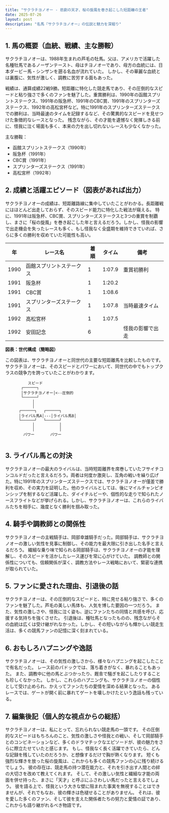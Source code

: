 ```yaml
---
title: "サクラチヨノオー - 悲劇の天才、桜の旋風を巻き起こした短距離の王者"
date: 2025-07-26
layout: post
description: "名馬『サクラチヨノオー』の伝説と魅力を深堀り"
---
```


## 1. 馬の概要（血統、戦績、主な勝鞍）

サクラチヨノオーは、1988年生まれの芦毛の牡馬。父は、アメリカで活躍した名種牡馬であるノーザンテースト、母はチヨノオーであり、母方の血統には、日本ダービー馬・シンザンを遡る名血が流れていた。  しかし、その華麗な血統とは裏腹に、気性が激しく、調教に苦労する面もあった。

戦績は、通算成績22戦9勝。短距離に特化した競走馬であり、その圧倒的なスピードと粘り強さで多くのファンを魅了した。重賞勝利は、1990年の函館スプリントステークス、1991年の阪急杯、1991年のCBC賞、1991年のスプリンターズステークス、1992年の高松宮杯など。特に1991年のスプリンターズステークスでの勝利は、当時最速のタイムを記録するなど、その驚異的なスピードを見せつけた象徴的なレースとなった。  残念ながら、その才能を遺憾なく発揮しきる前に、怪我に泣く場面も多く、本来の力を出し切れないレースも少なくなかった。


主な勝鞍：

* 函館スプリントステークス（1990年）
* 阪急杯（1991年）
* CBC賞（1991年）
* スプリンターズステークス（1991年）
* 高松宮杯（1992年）


## 2. 成績と活躍エピソード（図表があれば出力）

サクラチヨノオーの成績は、短距離路線に集中していたことがわかる。長距離戦にはほとんど出走しておらず、そのスピード能力に特化した戦法が窺える。  特に、1991年は阪急杯、CBC賞、スプリンターズステークスと3つの重賞を制覇し、まさに「桜の旋風」を巻き起こした年と言えるだろう。しかし、怪我の影響で出走機会を失ったレースも多く、もし怪我なく全盛期を維持できていれば、さらに多くの勝利を収めていた可能性も高い。

| 年 | レース名             | 着順 | タイム       | 備考                                      |
|---|----------------------|-------|-------------|-------------------------------------------|
| 1990 | 函館スプリントステークス | 1     | 1:07.9      | 重賞初勝利                                  |
| 1991 | 阪急杯               | 1     | 1:20.2      |                                           |
| 1991 | CBC賞               | 1     | 1:08.6      |                                           |
| 1991 | スプリンターズステークス | 1     | 1:07.8      | 当時最速タイム                               |
| 1992 | 高松宮杯             | 1     | 1:07.5      |                                           |
| 1992 | 安田記念             | 6     |             | 怪我の影響で出走                               |


**図表：世代構成（簡略図）**

この図表は、サクラチヨノオーと同世代の主要な短距離馬を比較したものです。サクラチヨノオーは、そのスピードとパワーにおいて、同世代の中でもトップクラスの競争力を誇っていたことがわかります。

```
          スピード
       ┌──────┐
       │サクラチヨノオー│<--圧倒的
       └──────┘
            │
            │
      ┌──────┐   ┌──────┐
      │ライバル馬A│---│ライバル馬B│
      └──────┘   └──────┘
            │           │
            │           │
        パワー       パワー


```


## 3. ライバル馬との対決

サクラチヨノオーの最大のライバルは、当時短距離界を席巻していたフサイチコンコルドだったと言えるだろう。両者は何度か激突し、互角の戦いを繰り広げた。特に1991年のスプリンターズステークスでは、サクラチヨノオーが僅差で勝利を収め、その実力を証明した。他のライバルとしては、後にマイルチャンピオンシップを制するなど活躍した、ダイイチルビーや、個性的な走りで知られたノースフライトなどが挙げられる。しかし、サクラチヨノオーは、これらのライバルたちを相手に、幾度となく勝利を掴み取った。


## 4. 騎手や調教師との関係性

サクラチヨノオーの主戦騎手は、岡部幸雄騎手だった。岡部騎手は、サクラチヨノオーの激しい気性を見事に制御し、その能力を最大限に引き出した名手と言えるだろう。  繊細な乗り味で知られる岡部騎手は、サクラチヨノオーの才能を理解し、そのスピードを活かしたレース運びを常に心がけていた。  調教師との関係性についても、信頼関係が深く、調教方法やレース戦略において、緊密な連携が取られていた。


## 5. ファンに愛された理由、引退後の話

サクラチヨノオーは、その圧倒的なスピードと、時に見せる粘り強さで、多くのファンを魅了した。芦毛の美しい馬体も、人気を博した要因の一つだろう。  また、気性の激しさや、怪我に泣く姿も、逆にファンたちの同情と共感を呼び、応援する気持ちを強くさせた。  引退後は、種牡馬となったものの、残念ながらその血統は広くは受け継がれなかった。しかし、その短いながらも輝かしい競走生活は、多くの競馬ファンの記憶に深く刻まれている。


## 6. おもしろハプニングや逸話

サクラチヨノオーは、その気性の激しさから、様々なハプニングを起こしたことで有名だった。  レース前のパドックでは、落ち着きがなく、暴れることもあった。  また、調教中に他の馬とぶつかったり、厩舎で騒ぎを起こしたりすることも珍しくなかった。  しかし、これらのハプニングも、サクラチヨノオーの個性として受け止められ、かえってファンたちの愛情を深める結果となった。  あるレースでは、ゲートが開く前に暴れてゲートを壊しかけたという逸話も残っている。


## 7. 編集後記（個人的な視点からの総括）

サクラチヨノオーは、私にとって、忘れられない競走馬の一頭です。  その圧倒的なスピードはもちろんのこと、気性の激しさや怪我との戦い、そして岡部騎手とのコンビネーションなど、多くのドラマチックなエピソードが、彼の魅力をさらに際立たせていたと感じます。  もし、怪我なく長く活躍できていたら、どんな記録を残していたのだろうか、と想像するだけで胸が熱くなります。  短くも強烈な輝きを放った桜の旋風は、これからも多くの競馬ファンの心に残り続けるでしょう。  彼の存在は、競走馬の持つ潜在能力と、それを引き出す人間との絆の大切さを改めて教えてくれます。  そして、その激しい気性と繊細な才能の両面を併せ持った、まさに「天才」と呼ぶにふさわしい馬だったと言えるでしょう。  彼を語る上で、怪我という大きな壁に阻まれた事実を無視することはできませんが、それでもなお、彼の輝きは色褪せることがありません。  それは、彼を愛した多くのファン、そして彼を支えた関係者たちの努力と愛情の証であり、これからも語り継がれるべき物語です。
